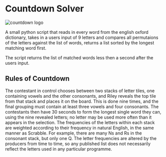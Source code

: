 # Countdown Solver

![countdown logo](https://i.gyazo.com/b17ef61434ca2a8fec6192debd2afde2.png)

A small python script that reads in every word from the english oxford dictionary, takes in a users input of 9 letters and compares all permutaions of the letters against the list of words, returns a list sorted by the longest matching word first.

The script returns the list of matched words less then a second after the users input.

## Rules of Countdown
The contestant in control chooses between two stacks of letter tiles, one containing vowels and the other consonants, and Riley reveals the top tile from that stack and places it on the board. This is done nine times, and the final grouping must contain at least three vowels and four consonants. The contestants then have 30 seconds to form the longest single word they can, using the nine revealed letters; no letter may be used more often than it appears in the selection. The frequencies of the letters within each stack are weighted according to their frequency in natural English, in the same manner as Scrabble. For example, there are many Ns and Rs in the consonant stack, but only one Q. The letter frequencies are altered by the producers from time to time, so any published list does not necessarily reflect the letters used in any particular programme.
